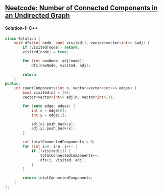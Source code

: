 ## [Neetcode: Number of Connected Components in an Undirected Graph](https://neetcode.io/problems/count-connected-components)

#### Solution-1: C++
```c++
class Solution {
    void dfs(int node, bool visited[], vector<vector<int>> &adj) {
        if (visited[node]) return;
        visited[node] = true;

        for (int newNode: adj[node])
            dfs(newNode, visited, adj);
        
        return;
    }
public:
    int countComponents(int n, vector<vector<int>>& edges) {
        bool visited[n] = {0};
        vector<vector<int>> adj(n, vector<int>());

        for (auto edge: edges) {
            int x = edge[0];
            int y = edge[1];

            adj[x].push_back(y);
            adj[y].push_back(x);
        }

        int totalConnectedComponents = 0;
        for (int i=0; i<n; i++) {
            if (!visited[i]) {
                totalConnectedComponents++;
                dfs(i, visited, adj);
            }
        }

        return totalConnectedComponents;
    }
};
```